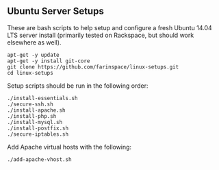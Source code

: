## Ubuntu Server Setups

These are bash scripts to help setup and configure a fresh Ubuntu 14.04 LTS server install (primarily tested on Rackspace, but should work elsewhere as well).

```
apt-get -y update
apt-get -y install git-core
git clone https://github.com/farinspace/linux-setups.git
cd linux-setups
```

Setup scripts should be run in the following order:

```
./install-essentials.sh
./secure-ssh.sh
./install-apache.sh
./install-php.sh
./install-mysql.sh
./install-postfix.sh
./secure-iptables.sh
```

Add Apache virtual hosts with the following:

```
./add-apache-vhost.sh
```
